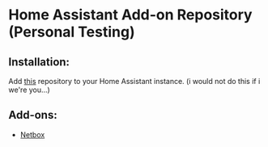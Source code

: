 # Home Assistant Add-on Repository (Personal Testing)

## Installation:

Add [this](https://github.com/greymatter/homeassistant-addons) repository to your Home Assistant instance. (i would not do this if i we're you...)

## Add-ons:

- [Netbox](https://github.com/greymatter/homeassistant-addons/tree/master/netbox)
